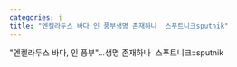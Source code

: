 ```yaml
---
categories: j
title: "엔켈라두스 바다 인 풍부생명 존재하나  스푸트니크sputnik"
---
```

"엔켈라두스 바다, 인 풍부"...생명 존재하나&nbsp;&nbsp;스푸트니크::sputnik